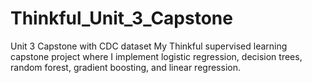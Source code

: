 # Thinkful_Unit_3_Capstone
Unit 3 Capstone with CDC dataset
My Thinkful supervised learning capstone project where I implement logistic regression,
decision trees, random forest, gradient boosting, and linear regression.
